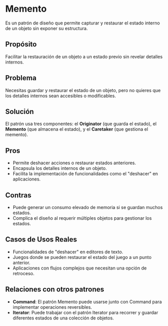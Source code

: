 # **Memento**

Es un patrón de diseño que permite capturar y restaurar el estado interno de un objeto sin exponer su estructura.

## **Propósito**

Facilitar la restauración de un objeto a un estado previo sin revelar detalles internos.

## **Problema**

Necesitas guardar y restaurar el estado de un objeto, pero no quieres que los detalles internos sean accesibles o modificables.

## **Solución**

El patrón usa tres componentes: el **Originator** (que guarda el estado), el **Memento** (que almacena el estado), y el **Caretaker** (que gestiona el memento).

## **Pros**

- Permite deshacer acciones o restaurar estados anteriores.
- Encapsula los detalles internos de un objeto.
- Facilita la implementación de funcionalidades como el "deshacer" en aplicaciones.

## **Contras**

- Puede generar un consumo elevado de memoria si se guardan muchos estados.
- Complica el diseño al requerir múltiples objetos para gestionar los estados.

## **Casos de Usos Reales**

- Funcionalidades de "deshacer" en editores de texto.
- Juegos donde se pueden restaurar el estado del juego a un punto anterior.
- Aplicaciones con flujos complejos que necesitan una opción de retroceso.

## **Relaciones con otros patrones**

- **Command**: El patrón Memento puede usarse junto con Command para implementar operaciones reversibles.
- **Iterator**: Puede trabajar con el patrón Iterator para recorrer y guardar diferentes estados de una colección de objetos.
